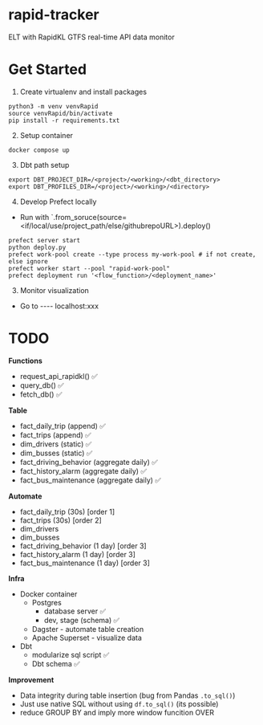 # rapid-tracker
ELT with RapidKL GTFS real-time API data monitor 

# Get Started

1. Create virtualenv and install packages
```
python3 -m venv venvRapid
source venvRapid/bin/activate
pip install -r requirements.txt
```

2. Setup container 

`docker compose up`

3. Dbt path setup

```
export DBT_PROJECT_DIR=/<project>/<working>/<dbt_directory>
export DBT_PROFILES_DIR=/<project>/<working>/<directory>
```

4. Develop Prefect locally

- Run with `<flow>.from_soruce(source=<if/local/use/project_path/else/githubrepoURL>).deploy()
```
prefect server start 
python deploy.py
prefect work-pool create --type process my-work-pool # if not create, else ignore
prefect worker start --pool "rapid-work-pool"
prefect deployment run '<flow_function>/<deployment_name>'
```

3. Monitor visualization

- Go to ---- localhost:xxx


# TODO

**Functions**
- request_api_rapidkl() ✅
- query_db() ✅
- fetch_db() ✅

**Table**
- fact_daily_trip (append) ✅
- fact_trips (append) ✅
- dim_drivers (static) ✅
- dim_busses (static) ✅
- fact_driving_behavior (aggregate daily) ✅
- fact_history_alarm (aggregate daily) ✅
- fact_bus_maintenance (aggregate daily) ✅

**Automate**
- fact_daily_trip (30s) [order 1]
- fact_trips (30s) [order 2]
- dim_drivers 
- dim_busses 
- fact_driving_behavior (1 day) [order 3]
- fact_history_alarm (1 day) [order 3]
- fact_bus_maintenance (1 day) [order 3]

**Infra**
- Docker container 
    - Postgres 
        - database server ✅
        - dev, stage (schema) ✅
    - Dagster - automate table creation 
    - Apache Superset - visualize data
- Dbt 
    - modularize sql script ✅
    - Dbt schema ✅


**Improvement**
- Data integrity during table insertion (bug from Pandas `.to_sql()`)
- Just use native SQL without using `df.to_sql()` (its possible)
- reduce GROUP BY and imply more window funcition OVER